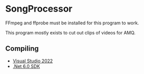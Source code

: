 # SongProcessor

FFmpeg and ffprobe must be installed for this program to work.

This program mostly exists to cut out clips of videos for AMQ.

## Compiling

 * [Visual Studio 2022](https://visualstudio.microsoft.com/downloads/)
 * [.Net 6.0 SDK](https://dotnet.microsoft.com/download/dotnet/6.0)
